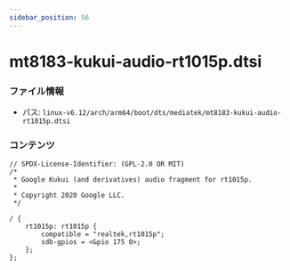 ```yaml
---
sidebar_position: 56
---
```

# mt8183-kukui-audio-rt1015p.dtsi

### ファイル情報

- パス: `linux-v6.12/arch/arm64/boot/dts/mediatek/mt8183-kukui-audio-rt1015p.dtsi`

### コンテンツ

```dtsi
// SPDX-License-Identifier: (GPL-2.0 OR MIT)
/*
 * Google Kukui (and derivatives) audio fragment for rt1015p.
 *
 * Copyright 2020 Google LLC.
 */

/ {
	rt1015p: rt1015p {
		compatible = "realtek,rt1015p";
		sdb-gpios = <&pio 175 0>;
	};
};

```
